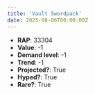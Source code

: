 ```yaml
---
title: 'Vault Swordpack'
date: 2025-08-06T00:00:00Z
---
```

- **RAP**: 33304
- **Value**: -1
- **Demand level**: -1
- **Trend**: -1
- **Projected?**: True
- **Hyped?**: True
- **Rare?**: True
